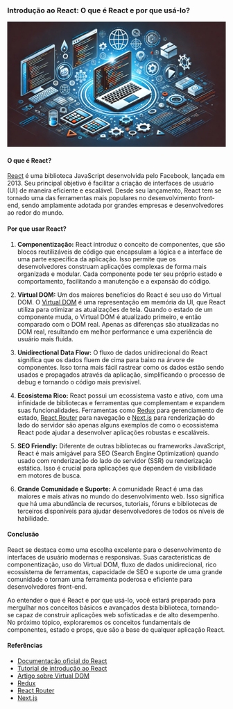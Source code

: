 ### Introdução ao React: O que é React e por que usá-lo?
![O que é React?](../images/o-que-e-react.webp)

#### O que é React?

[React](https://reactjs.org/) é uma biblioteca JavaScript desenvolvida pelo Facebook, lançada em 2013. Seu principal objetivo é facilitar a criação de interfaces de usuário (UI) de maneira eficiente e escalável. Desde seu lançamento, React tem se tornado uma das ferramentas mais populares no desenvolvimento front-end, sendo amplamente adotada por grandes empresas e desenvolvedores ao redor do mundo.

#### Por que usar React?

1. **Componentização:**
   React introduz o conceito de componentes, que são blocos reutilizáveis de código que encapsulam a lógica e a interface de uma parte específica da aplicação. Isso permite que os desenvolvedores construam aplicações complexas de forma mais organizada e modular. Cada componente pode ter seu próprio estado e comportamento, facilitando a manutenção e a expansão do código.

2. **Virtual DOM:**
   Um dos maiores benefícios do React é seu uso do Virtual DOM. O [Virtual DOM](https://reactjs.org/docs/faq-internals.html) é uma representação em memória da UI, que React utiliza para otimizar as atualizações de tela. Quando o estado de um componente muda, o Virtual DOM é atualizado primeiro, e então comparado com o DOM real. Apenas as diferenças são atualizadas no DOM real, resultando em melhor performance e uma experiência de usuário mais fluida.

3. **Unidirectional Data Flow:**
   O fluxo de dados unidirecional do React significa que os dados fluem de cima para baixo na árvore de componentes. Isso torna mais fácil rastrear como os dados estão sendo usados e propagados através da aplicação, simplificando o processo de debug e tornando o código mais previsível.

4. **Ecosistema Rico:**
   React possui um ecossistema vasto e ativo, com uma infinidade de bibliotecas e ferramentas que complementam e expandem suas funcionalidades. Ferramentas como [Redux](https://redux.js.org/) para gerenciamento de estado, [React Router](https://reactrouter.com/) para navegação e [Next.js](https://nextjs.org/) para renderização do lado do servidor são apenas alguns exemplos de como o ecossistema React pode ajudar a desenvolver aplicações robustas e escaláveis.

5. **SEO Friendly:**
   Diferente de outras bibliotecas ou frameworks JavaScript, React é mais amigável para SEO (Search Engine Optimization) quando usado com renderização do lado do servidor (SSR) ou renderização estática. Isso é crucial para aplicações que dependem de visibilidade em motores de busca.

6. **Grande Comunidade e Suporte:**
   A comunidade React é uma das maiores e mais ativas no mundo do desenvolvimento web. Isso significa que há uma abundância de recursos, tutoriais, fóruns e bibliotecas de terceiros disponíveis para ajudar desenvolvedores de todos os níveis de habilidade.

#### Conclusão

React se destaca como uma escolha excelente para o desenvolvimento de interfaces de usuário modernas e responsivas. Suas características de componentização, uso do Virtual DOM, fluxo de dados unidirecional, rico ecossistema de ferramentas, capacidade de SEO e suporte de uma grande comunidade o tornam uma ferramenta poderosa e eficiente para desenvolvedores front-end.

Ao entender o que é React e por que usá-lo, você estará preparado para mergulhar nos conceitos básicos e avançados desta biblioteca, tornando-se capaz de construir aplicações web sofisticadas e de alto desempenho. No próximo tópico, exploraremos os conceitos fundamentais de componentes, estado e props, que são a base de qualquer aplicação React.

#### Referências
- [Documentação oficial do React](https://reactjs.org/)
- [Tutorial de introdução ao React](https://reactjs.org/tutorial/tutorial.html)
- [Artigo sobre Virtual DOM](https://reactjs.org/docs/faq-internals.html)
- [Redux](https://redux.js.org/)
- [React Router](https://reactrouter.com/)
- [Next.js](https://nextjs.org/)
